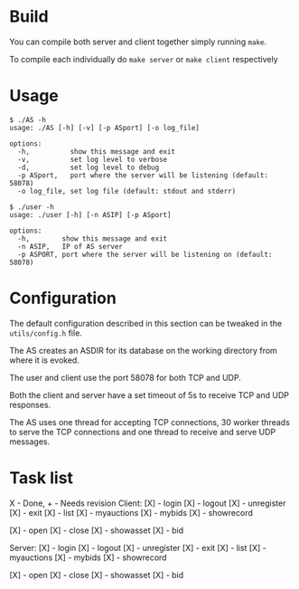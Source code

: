 # Build
You can compile both server and client together simply running `make`.

To compile each individually do `make server` or `make client` respectively

# Usage
```
$ ./AS -h
usage: ./AS [-h] [-v] [-p ASport] [-o log_file]

options:
  -h,          show this message and exit
  -v,          set log level to verbose
  -d,          set log level to debug
  -p ASport,   port where the server will be listening (default: 58078)
  -o log_file, set log file (default: stdout and stderr)
```

```
$ ./user -h
usage: ./user [-h] [-n ASIP] [-p ASport]

options:
  -h,        show this message and exit
  -n ASIP,   IP of AS server
  -p ASPORT, port where the server will be listening on (default: 58078)
```

# Configuration
The default configuration described in this section can be tweaked in the `utils/config.h` file.

The AS creates an ASDIR for its database on the working directory from where it is evoked.

The user and client use the port 58078 for both TCP and UDP.

Both the client and server have a set timeout of 5s to receive TCP and UDP responses.

The AS uses one thread for accepting TCP connections, 30 worker threads to serve the TCP connections and one thread to receive and serve UDP messages.


# Task list
X - Done, + - Needs revision
Client:
[X] - login
[X] - logout 
[X] - unregister 
[X] - exit
[X] - list 
[X] - myauctions 
[X] - mybids
[X] - showrecord

[X] - open
[X] - close
[X] - showasset
[X] - bid

Server:
[X] - login
[X] - logout 
[X] - unregister 
[X] - exit
[X] - list 
[X] - myauctions 
[X] - mybids
[X] - showrecord

[X] - open
[X] - close
[X] - showasset
[X] - bid

